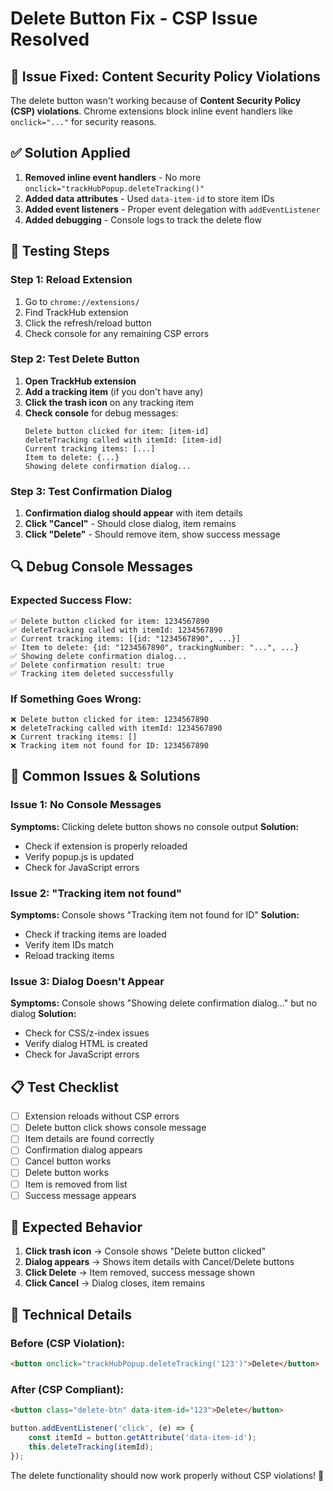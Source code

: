 # Delete Button Fix - CSP Issue Resolved

## 🚨 **Issue Fixed: Content Security Policy Violations**

The delete button wasn't working because of **Content Security Policy (CSP) violations**. Chrome extensions block inline event handlers like `onclick="..."` for security reasons.

## ✅ **Solution Applied**

1. **Removed inline event handlers** - No more `onclick="trackHubPopup.deleteTracking()"`
2. **Added data attributes** - Used `data-item-id` to store item IDs
3. **Added event listeners** - Proper event delegation with `addEventListener`
4. **Added debugging** - Console logs to track the delete flow

## 🧪 **Testing Steps**

### Step 1: Reload Extension
1. Go to `chrome://extensions/`
2. Find TrackHub extension
3. Click the refresh/reload button
4. Check console for any remaining CSP errors

### Step 2: Test Delete Button
1. **Open TrackHub extension**
2. **Add a tracking item** (if you don't have any)
3. **Click the trash icon** on any tracking item
4. **Check console** for debug messages:
   ```
   Delete button clicked for item: [item-id]
   deleteTracking called with itemId: [item-id]
   Current tracking items: [...]
   Item to delete: {...}
   Showing delete confirmation dialog...
   ```

### Step 3: Test Confirmation Dialog
1. **Confirmation dialog should appear** with item details
2. **Click "Cancel"** - Should close dialog, item remains
3. **Click "Delete"** - Should remove item, show success message

## 🔍 **Debug Console Messages**

### Expected Success Flow:
```
✅ Delete button clicked for item: 1234567890
✅ deleteTracking called with itemId: 1234567890
✅ Current tracking items: [{id: "1234567890", ...}]
✅ Item to delete: {id: "1234567890", trackingNumber: "...", ...}
✅ Showing delete confirmation dialog...
✅ Delete confirmation result: true
✅ Tracking item deleted successfully
```

### If Something Goes Wrong:
```
❌ Delete button clicked for item: 1234567890
❌ deleteTracking called with itemId: 1234567890
❌ Current tracking items: []
❌ Tracking item not found for ID: 1234567890
```

## 🚨 **Common Issues & Solutions**

### Issue 1: No Console Messages
**Symptoms:** Clicking delete button shows no console output
**Solution:**
- Check if extension is properly reloaded
- Verify popup.js is updated
- Check for JavaScript errors

### Issue 2: "Tracking item not found"
**Symptoms:** Console shows "Tracking item not found for ID"
**Solution:**
- Check if tracking items are loaded
- Verify item IDs match
- Reload tracking items

### Issue 3: Dialog Doesn't Appear
**Symptoms:** Console shows "Showing delete confirmation dialog..." but no dialog
**Solution:**
- Check for CSS/z-index issues
- Verify dialog HTML is created
- Check for JavaScript errors

## 📋 **Test Checklist**

- [ ] Extension reloads without CSP errors
- [ ] Delete button click shows console message
- [ ] Item details are found correctly
- [ ] Confirmation dialog appears
- [ ] Cancel button works
- [ ] Delete button works
- [ ] Item is removed from list
- [ ] Success message appears

## 🎯 **Expected Behavior**

1. **Click trash icon** → Console shows "Delete button clicked"
2. **Dialog appears** → Shows item details with Cancel/Delete buttons
3. **Click Delete** → Item removed, success message shown
4. **Click Cancel** → Dialog closes, item remains

## 🔧 **Technical Details**

### Before (CSP Violation):
```html
<button onclick="trackHubPopup.deleteTracking('123')">Delete</button>
```

### After (CSP Compliant):
```html
<button class="delete-btn" data-item-id="123">Delete</button>
```

```javascript
button.addEventListener('click', (e) => {
    const itemId = button.getAttribute('data-item-id');
    this.deleteTracking(itemId);
});
```

The delete functionality should now work properly without CSP violations! 🎉
